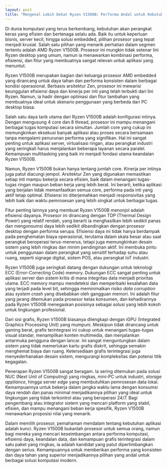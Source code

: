 ```yaml
---
layout: post
title: "Mengenal Lebih Dekat Ryzen V1500B: Performa Andal untuk Kebutuhan Spesifik"
---
```


Di dunia komputasi yang terus berkembang, kebutuhan akan perangkat keras yang efisien dan bertenaga selalu ada. Baik itu untuk keperluan bisnis, server kecil, hingga solusi embedded, pilihan prosesor yang tepat menjadi krusial. Salah satu pilihan yang menarik perhatian dalam segmen tertentu adalah AMD Ryzen V1500B. Prosesor ini mungkin tidak setenar lini Ryzen desktop yang umum, namun ia menawarkan kombinasi performa, efisiensi, dan fitur yang membuatnya sangat relevan untuk aplikasi yang menuntut.

Ryzen V1500B merupakan bagian dari keluarga prosesor AMD embedded yang dirancang untuk daya tahan dan performa konsisten dalam berbagai kondisi operasional. Berbasis arsitektur Zen, prosesor ini mewarisi keunggulan efisiensi daya dan kinerja per inti yang telah terbukti dari lini Ryzen. Namun, ia hadir dengan optimasi dan fitur tambahan yang membuatnya ideal untuk skenario penggunaan yang berbeda dari PC desktop biasa.

Salah satu daya tarik utama dari Ryzen V1500B adalah konfigurasi intinya. Dengan mengusung 4 core dan 8 thread, prosesor ini mampu menangani berbagai tugas komputasi secara simultan. Jumlah core yang cukup ini memungkinkan eksekusi banyak aplikasi atau proses secara bersamaan tanpa mengalami penurunan performa yang signifikan. Hal ini sangat penting untuk aplikasi server, virtualisasi ringan, atau perangkat industri yang seringkali harus menjalankan beberapa layanan secara paralel. Kemampuan multitasking yang baik ini menjadi fondasi utama keandalan Ryzen V1500B.

Namun, Ryzen V1500B bukan hanya tentang jumlah core. Kinerja per intinya juga patut diacungi jempol. Arsitektur Zen yang digunakan memastikan setiap inti mampu bekerja secara efisien, baik dalam menangani tugas-tugas ringan maupun beban kerja yang lebih berat. Ini berarti, ketika aplikasi yang berjalan tidak memanfaatkan semua core, performa pada inti yang aktif tetap optimal. Efisiensi ini diterjemahkan menjadi responsivitas yang lebih baik dan waktu pemrosesan yang lebih singkat untuk berbagai tugas.

Fitur penting lainnya yang membuat Ryzen V1500B menonjol adalah efisiensi dayanya. Prosesor ini dirancang dengan TDP (Thermal Design Power) yang relatif rendah, yang berarti ia menghasilkan lebih sedikit panas dan mengonsumsi daya lebih sedikit dibandingkan dengan prosesor desktop dengan performa serupa. Efisiensi daya ini tidak hanya berdampak pada penghematan biaya operasional, terutama dalam skala besar atau saat perangkat beroperasi terus-menerus, tetapi juga memungkinkan desain sistem yang lebih ringkas dan minim pendinginan aktif. Ini membuka pintu untuk penggunaan dalam perangkat yang sensitif terhadap suhu atau ruang, seperti signage digital, sistem POS, atau perangkat IoT industri.

Ryzen V1500B juga seringkali datang dengan dukungan untuk teknologi ECC (Error-Correcting Code) memory. Dukungan ECC sangat penting untuk aplikasi server dan sistem kritis di mana integritas data menjadi prioritas utama. ECC memory mampu mendeteksi dan memperbaiki kesalahan data yang terjadi pada level bit, sehingga meminimalkan risiko *data corruption* atau *system crash* yang disebabkan oleh gangguan memori. Ini adalah fitur yang jarang ditemukan pada prosesor kelas konsumen, dan kehadirannya pada Ryzen V1500B menegaskan posisinya sebagai solusi yang lebih kokoh untuk lingkungan profesional.

Dari sisi grafis, Ryzen V1500B biasanya dilengkapi dengan iGPU (Integrated Graphics Processing Unit) yang mumpuni. Meskipun tidak dirancang untuk gaming berat, grafis terintegrasi ini cukup untuk menangani tugas-tugas visual standar, menampilkan konten multimedia, dan menjalankan antarmuka pengguna dengan lancar. Ini sangat menguntungkan dalam sistem yang tidak memerlukan kartu grafis diskrit, sehingga semakin menghemat biaya dan ruang. Ketersediaan grafis terintegrasi juga menyederhanakan desain sistem, mengurangi kompleksitas dan potensi titik kegagalan.

Penerapan Ryzen V1500B sangat beragam. Ia sering ditemukan pada solusi NUC (Next Unit of Computing) yang ringkas, mini-PC untuk industri, *storage appliance*, hingga server *edge* yang membutuhkan pemrosesan data lokal. Kemampuannya untuk bekerja dalam jangka waktu lama dengan konsumsi daya rendah dan panas minimal menjadikannya pilihan yang ideal untuk lingkungan yang tidak terkontrol atau yang beroperasi 24/7. Bagi pengembang atau integrator sistem yang mencari platform yang stabil, efisien, dan mampu menangani beban kerja spesifik, Ryzen V1500B menawarkan proposisi nilai yang menarik.

Dalam memilih prosesor, pemahaman mendalam tentang kebutuhan aplikasi adalah kunci. Ryzen V1500B bukanlah prosesor untuk semua orang, namun bagi mereka yang mencari keseimbangan antara performa komputasi, efisiensi daya, keandalan data, dan kemampuan grafis terintegrasi dalam satu paket yang ringkas, ia adalah kandidat yang patut dipertimbangkan dengan serius. Kemampuannya untuk memberikan performa yang konsisten dan daya tahan yang superior menjadikannya pilihan yang andal untuk berbagai solusi komputasi modern.
